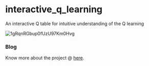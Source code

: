 # interactive_q_learning
An interactive Q table for intuitive understanding of the Q learning

![1gRqnRGbup0fUzU97Km0Hvg](https://user-images.githubusercontent.com/1883779/113412338-97430100-93d5-11eb-856c-ef0f420d1acb.gif)

### Blog

Know more about the project @ [here](https://mohitmayank.com/blog/interactive-q-learning).
